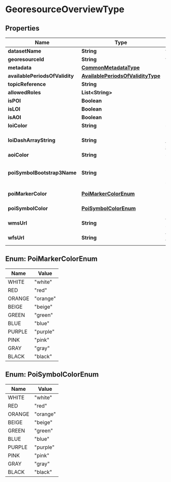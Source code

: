 
# GeoresourceOverviewType

## Properties
Name | Type | Description | Notes
------------ | ------------- | ------------- | -------------
**datasetName** | **String** | the meaningful name of the dataset | 
**georesourceId** | **String** | the unique identifier of the dataset | 
**metadata** | [**CommonMetadataType**](CommonMetadataType.md) |  | 
**availablePeriodsOfValidity** | [**AvailablePeriodsOfValidityType**](AvailablePeriodsOfValidityType.md) |  | 
**topicReference** | **String** | id of the last topic hierarchy entity  | 
**allowedRoles** | **List&lt;String&gt;** | list of role identifiers that have read access rights for this dataset |  [optional]
**isPOI** | **Boolean** | boolean value indicating if the dataset contains points of interest | 
**isLOI** | **Boolean** | boolean value indicating if the dataset contains lines of interest | 
**isAOI** | **Boolean** | boolean value indicating if the dataset contains areas of interest | 
**loiColor** | **String** | color name or color code (i.e. hex number) for lines of interest |  [optional]
**loiDashArrayString** | **String** | sring of line stroke dash array for lines of interest (e.g. 20,20; see https://developer.mozilla.org/de/docs/Web/SVG/Attribute/stroke-dasharray) |  [optional]
**aoiColor** | **String** | color name or color code (i.e. hex number) for areas of interest |  [optional]
**poiSymbolBootstrap3Name** | **String** | If georesource is a POI then custom POI marker symbol can be set by specifying the name of a Bootstrap 3 glyphicon symbol (i.e. \&quot;home\&quot; for a home symbol or \&quot;education\&quot; for a students hat symbol) |  [optional]
**poiMarkerColor** | [**PoiMarkerColorEnum**](#PoiMarkerColorEnum) | If georesource is a POI then custom POI marker color can be set by specifying one of the following color names |  [optional]
**poiSymbolColor** | [**PoiSymbolColorEnum**](#PoiSymbolColorEnum) | If georesource is a POI then custom POI symbol color can be set by specifying one of the following color names |  [optional]
**wmsUrl** | **String** | the URL of a running WMS instance serving the spatial features of the associated dataset | 
**wfsUrl** | **String** | the URL of a running WFS instance serving the spatial features of the associated dataset | 


<a name="PoiMarkerColorEnum"></a>
## Enum: PoiMarkerColorEnum
Name | Value
---- | -----
WHITE | &quot;white&quot;
RED | &quot;red&quot;
ORANGE | &quot;orange&quot;
BEIGE | &quot;beige&quot;
GREEN | &quot;green&quot;
BLUE | &quot;blue&quot;
PURPLE | &quot;purple&quot;
PINK | &quot;pink&quot;
GRAY | &quot;gray&quot;
BLACK | &quot;black&quot;


<a name="PoiSymbolColorEnum"></a>
## Enum: PoiSymbolColorEnum
Name | Value
---- | -----
WHITE | &quot;white&quot;
RED | &quot;red&quot;
ORANGE | &quot;orange&quot;
BEIGE | &quot;beige&quot;
GREEN | &quot;green&quot;
BLUE | &quot;blue&quot;
PURPLE | &quot;purple&quot;
PINK | &quot;pink&quot;
GRAY | &quot;gray&quot;
BLACK | &quot;black&quot;



